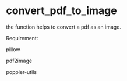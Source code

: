 # convert_pdf_to_image

the function helps to convert a pdf as an image.


Requirement:

pillow 

pdf2image 

poppler-utils 



